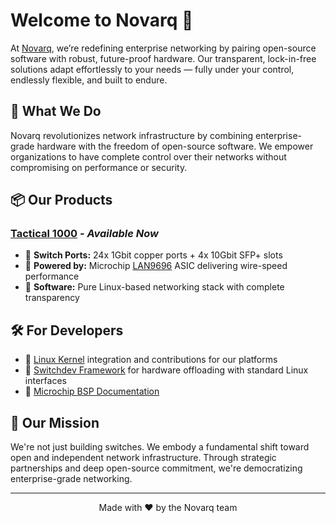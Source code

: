 # Welcome to Novarq 🚀

At [Novarq](https://www.novarq.com), we’re redefining enterprise networking by pairing open-source software with robust, future-proof hardware. Our transparent, lock-in-free solutions adapt effortlessly to your needs — fully under your control, endlessly flexible, and built to endure.

## 🌟 What We Do

Novarq revolutionizes network infrastructure by combining enterprise-grade hardware with the freedom of open-source software. We empower organizations to have complete control over their networks without compromising on performance or security.

## 📦 Our Products

### [Tactical 1000](https://github.com/novarq/tactical-1000) - *Available Now*

- 🔌 **Switch Ports:** 24x 1Gbit copper ports + 4x 10Gbit SFP+ slots
- 🔧 **Powered by:** Microchip [LAN9696](https://www.microchip.com/en-us/product/lan9696) ASIC delivering wire-speed performance
- 🐧 **Software:** Pure Linux-based networking stack with complete transparency

## 🛠️ For Developers

- 🚧 [Linux Kernel](https://github.com/novarq/linux) integration and contributions for our platforms
- 🐧 [Switchdev Framework](https://www.kernel.org/doc/html/latest/networking/switchdev.html) for hardware offloading with standard Linux interfaces
- 🔧 [Microchip BSP Documentation](https://microchip-ung.github.io/bsp-doc/)

## 🎯 Our Mission

We're not just building switches. We embody a fundamental shift toward open and independent network infrastructure. Through strategic partnerships and deep open-source commitment, we're democratizing enterprise-grade networking.

---
<p align="center">Made with ❤️ by the Novarq team</p>
